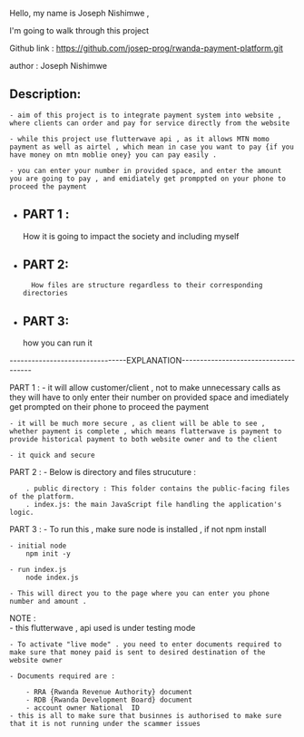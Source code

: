 Hello, my name is Joseph Nishimwe , 

I'm going to walk through this project 

Github link : https://github.com/josep-prog/rwanda-payment-platform.git

author : Joseph Nishimwe

Description: 
-----------
	- aim of this project is to integrate payment system into website , where clients can order and pay for service directly from the website 

	- while this project use flutterwave api , as it allows MTN momo payment as well as airtel , which mean in case you want to pay {if you have money on mtn moblie oney} you can pay easily .

	- you can enter your number in provided space, and enter the amount you are going to pay , and emidiately get promppted on your phone to proceed the payment



- PART 1 :
  ------
	How it is going to impact the society and including myself

- PART 2:
  ------
        How files are structure regardless to their corresponding directories

- PART 3:
  -----
	how you can run it 
 
--------------------------------EXPLANATION-------------------------------------

PART 1 : 
	- it will allow customer/client , not to make unnecessary calls as they will have to only enter their number on provided space and imediately get prompted on their phone to proceed the payment 

	- it will be much more secure , as client will be able to see , whether payment is complete , which means flatterwave is payment to provide historical payment to both website owner and to the client 

	- it quick and secure 

PART 2 :
	- Below  is directory and files strucuture : 

		. public directory : This folder contains the public-facing files of the platform.
		. index.js: the main JavaScript file handling the application's logic.


PART 3 : 
	- To run this , make sure node is installed , if not 
		npm install

	- initial node 
		npm init -y

	- run index.js
		node index.js
 
	- This will direct you to the page where you can enter you phone number and amount .

NOTE :   
	- this flutterwave , api used is under testing mode  
	
	- To activate "live mode" . you need to enter documents required to make sure that money paid is sent to desired destination of the website owner
	
	- Documents required are : 
	
		- RRA {Rwanda Revenue Authority} document
		- RDB {Rwanda Development Board} document
		- account owner National  ID
	- this is all to make sure that businnes is authorised to make sure that it is not running under the scammer issues
